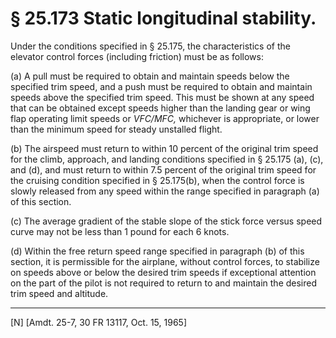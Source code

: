 # § 25.173   Static longitudinal stability.

Under the conditions specified in § 25.175, the characteristics of the elevator control forces (including friction) must be as follows: 


(a) A pull must be required to obtain and maintain speeds below the specified trim speed, and a push must be required to obtain and maintain speeds above the specified trim speed. This must be shown at any speed that can be obtained except speeds higher than the landing gear or wing flap operating limit speeds or *V*_FC_*/M*_FC,_ whichever is appropriate, or lower than the minimum speed for steady unstalled flight. 


(b) The airspeed must return to within 10 percent of the original trim speed for the climb, approach, and landing conditions specified in § 25.175 (a), (c), and (d), and must return to within 7.5 percent of the original trim speed for the cruising condition specified in § 25.175(b), when the control force is slowly released from any speed within the range specified in paragraph (a) of this section. 


(c) The average gradient of the stable slope of the stick force versus speed curve may not be less than 1 pound for each 6 knots. 


(d) Within the free return speed range specified in paragraph (b) of this section, it is permissible for the airplane, without control forces, to stabilize on speeds above or below the desired trim speeds if exceptional attention on the part of the pilot is not required to return to and maintain the desired trim speed and altitude. 



---

[N] [Amdt. 25-7, 30 FR 13117, Oct. 15, 1965] 





